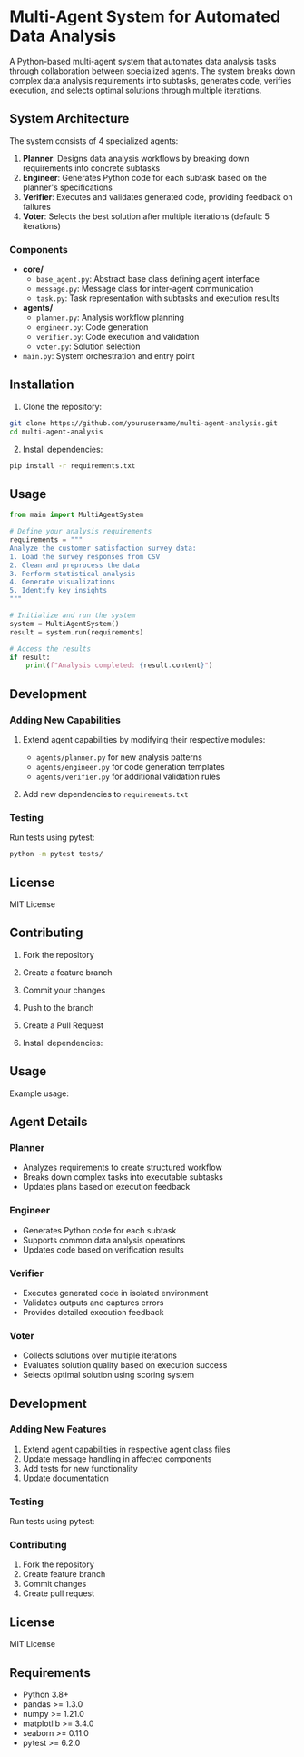 # Multi-Agent System for Automated Data Analysis

A Python-based multi-agent system that automates data analysis tasks through collaboration between specialized agents. The system breaks down complex data analysis requirements into subtasks, generates code, verifies execution, and selects optimal solutions through multiple iterations.

## System Architecture

The system consists of 4 specialized agents:

1. **Planner**: Designs data analysis workflows by breaking down requirements into concrete subtasks
2. **Engineer**: Generates Python code for each subtask based on the planner's specifications
3. **Verifier**: Executes and validates generated code, providing feedback on failures
4. **Voter**: Selects the best solution after multiple iterations (default: 5 iterations)

### Components

- **core/**
  - `base_agent.py`: Abstract base class defining agent interface
  - `message.py`: Message class for inter-agent communication
  - `task.py`: Task representation with subtasks and execution results
- **agents/**
  - `planner.py`: Analysis workflow planning
  - `engineer.py`: Code generation
  - `verifier.py`: Code execution and validation  
  - `voter.py`: Solution selection
- `main.py`: System orchestration and entry point

## Installation

1. Clone the repository:
```bash
git clone https://github.com/yourusername/multi-agent-analysis.git
cd multi-agent-analysis
```

2. Install dependencies:
```bash
pip install -r requirements.txt
```

## Usage

```python
from main import MultiAgentSystem

# Define your analysis requirements
requirements = """
Analyze the customer satisfaction survey data:
1. Load the survey responses from CSV
2. Clean and preprocess the data
3. Perform statistical analysis
4. Generate visualizations
5. Identify key insights
"""

# Initialize and run the system
system = MultiAgentSystem()
result = system.run(requirements)

# Access the results
if result:
    print(f"Analysis completed: {result.content}")
```

## Development

### Adding New Capabilities

1. Extend agent capabilities by modifying their respective modules:
   - `agents/planner.py` for new analysis patterns
   - `agents/engineer.py` for code generation templates
   - `agents/verifier.py` for additional validation rules

2. Add new dependencies to `requirements.txt`

### Testing

Run tests using pytest:
```bash
python -m pytest tests/
```

## License

MIT License

## Contributing

1. Fork the repository
2. Create a feature branch
3. Commit your changes
4. Push to the branch
5. Create a Pull Request

2. Install dependencies:

## Usage

Example usage:


## Agent Details

### Planner
- Analyzes requirements to create structured workflow
- Breaks down complex tasks into executable subtasks
- Updates plans based on execution feedback

### Engineer
- Generates Python code for each subtask
- Supports common data analysis operations
- Updates code based on verification results

### Verifier
- Executes generated code in isolated environment
- Validates outputs and captures errors
- Provides detailed execution feedback

### Voter
- Collects solutions over multiple iterations
- Evaluates solution quality based on execution success
- Selects optimal solution using scoring system

## Development

### Adding New Features

1. Extend agent capabilities in respective agent class files
2. Update message handling in affected components
3. Add tests for new functionality
4. Update documentation

### Testing

Run tests using pytest:

### Contributing

1. Fork the repository
2. Create feature branch
3. Commit changes
4. Create pull request

## License

MIT License

## Requirements

- Python 3.8+
- pandas >= 1.3.0
- numpy >= 1.21.0
- matplotlib >= 3.4.0
- seaborn >= 0.11.0
- pytest >= 6.2.0
